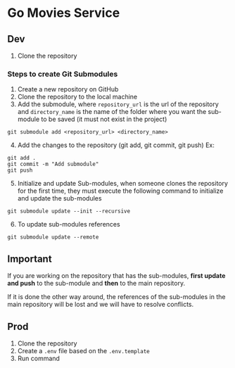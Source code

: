 # Go Movies Service

## Dev

1. Clone the repository

### Steps to create Git Submodules

1. Create a new repository on GitHub
2. Clone the repository to the local machine
3. Add the submodule, where `repository_url` is the url of the repository and `directory_name` is the name of the folder where you want the sub-module to be saved (it must not exist in the project)

```
git submodule add <repository_url> <directory_name>
```

4. Add the changes to the repository (git add, git commit, git push)
   Ex:

```
git add .
git commit -m "Add submodule"
git push
```

5. Initialize and update Sub-modules, when someone clones the repository for the first time, they must execute the following command to initialize and update the sub-modules

```
git submodule update --init --recursive
```

6. To update sub-modules references

```
git submodule update --remote
```

## Important

If you are working on the repository that has the sub-modules, **first update and push** to the sub-module and **then** to the main repository.

If it is done the other way around, the references of the sub-modules in the main repository will be lost and we will have to resolve conflicts.

## Prod

1. Clone the repository
2. Create a `.env` file based on the `.env.template`
3. Run command


